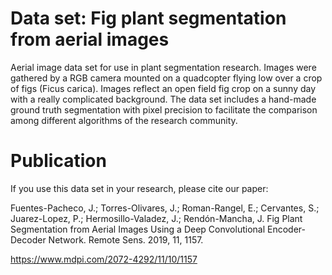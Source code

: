 # Data set: Fig plant segmentation from aerial images

Aerial image data set for use in plant segmentation research. Images were gathered by a RGB camera mounted on a quadcopter flying low over a crop of figs (Ficus carica). Images reflect an open field fig crop on a sunny day with a really complicated background. The data set includes a hand-made ground truth segmentation with pixel precision to facilitate the comparison among different algorithms of the research community.  


# Publication

If you use this data set in your research, please cite our paper:

Fuentes-Pacheco, J.; Torres-Olivares, J.; Roman-Rangel, E.; Cervantes, S.; Juarez-Lopez, P.; Hermosillo-Valadez, J.; Rendón-Mancha, J. Fig Plant Segmentation from Aerial Images Using a Deep Convolutional Encoder-Decoder Network. Remote Sens. 2019, 11, 1157.

https://www.mdpi.com/2072-4292/11/10/1157


